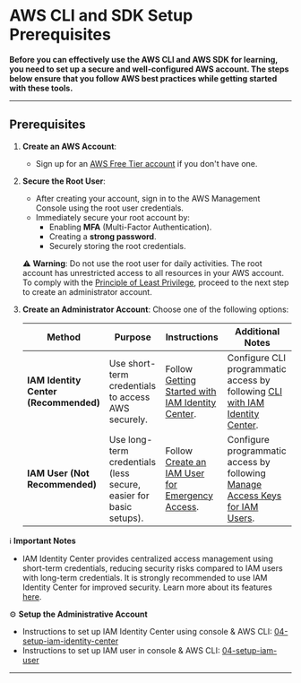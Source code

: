 # AWS CLI and SDK Setup Prerequisites

**Before you can effectively use the AWS CLI and AWS SDK for learning, you need to set up a secure and well-configured AWS account. The steps below ensure that you follow AWS best practices while getting started with these tools.**

---

## **Prerequisites**

1. **Create an AWS Account**:
    - Sign up for an [AWS Free Tier account](https://aws.amazon.com/free/) if you don't have one.

2. **Secure the Root User**:
    - After creating your account, sign in to the AWS Management Console using the root user credentials.
    - Immediately secure your root account by:
      - Enabling **MFA** (Multi-Factor Authentication).
      - Creating a **strong password**.
      - Securely storing the root credentials.

    ⚠️ **Warning**:
    Do not use the root user for daily activities. The root account has unrestricted access to all resources in your AWS account. To comply with the [Principle of Least Privilege](https://en.wikipedia.org/wiki/Principle_of_least_privilege), proceed to the next step to create an administrator account.

3. **Create an Administrator Account**:
    Choose one of the following options:

    | **Method**                         | **Purpose**                                                                 | **Instructions**                                                                                          | **Additional Notes**                                                                                   |
    |------------------------------------|-----------------------------------------------------------------------------|----------------------------------------------------------------------------------------------------------|-------------------------------------------------------------------------------------------------------|
    | **IAM Identity Center (Recommended)** | Use short-term credentials to access AWS securely.                          | Follow [Getting Started with IAM Identity Center](https://docs.aws.amazon.com/singlesignon/latest/userguide/getting-started.html). | Configure CLI programmatic access by following [CLI with IAM Identity Center](https://docs.aws.amazon.com/cli/latest/userguide/sso-configure.html). |
    | **IAM User (Not Recommended)**     | Use long-term credentials (less secure, easier for basic setups).           | Follow [Create an IAM User for Emergency Access](https://docs.aws.amazon.com/IAM/latest/UserGuide/id_users_create.html).            | Configure programmatic access by following [Manage Access Keys for IAM Users](https://docs.aws.amazon.com/IAM/latest/UserGuide/id_credentials_access-keys.html). |

ℹ️ **Important Notes**
- IAM Identity Center provides centralized access management using short-term credentials, reducing security risks compared to IAM users with long-term credentials. It is strongly recommended to use IAM Identity Center for improved security. Learn more about its features [here](https://docs.aws.amazon.com/singlesignon/latest/userguide/what-is.html#features).

⚙️ **Setup the Administrative Account**
- Instructions to set up IAM Identity Center using console & AWS CLI: [04-setup-iam-identity-center](./04-setup-iam-identity-center.md)
- Instructions to set up IAM user in console & AWS CLI: [04-setup-iam-user](./04-setup-iam-user.md)

---
